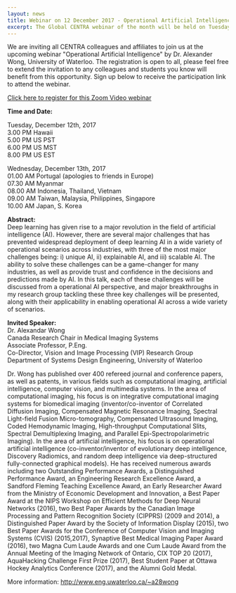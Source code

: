 ```yaml
---
layout: news
title: Webinar on 12 December 2017 - Operational Artificial Intelligence
excerpt: The Global CENTRA webinar of the month will be held on Tuesday, 12 December 2017 at 8 PM US/Canada Eastern time. Dr. Alexander Wong, the Canada Research Chair in Medical Imaging Systems and faculty at University of Waterloo, will be presenting "Operational Artificial Intelligence - Anytime, Anywhere, Anyone." Click on 'View Details' to view abstract and register for the participation link.
---
```


We are inviting all CENTRA colleagues and affiliates to join us at the upcoming webinar "Operational Artificial Intelligence" by Dr. Alexander Wong, University of Waterloo. The registration is open to all, please feel free to extend the invitation to any colleagues and students you know will benefit from this opportunity. Sign up below to receive the participation link to attend the webinar.  
  
  
[Click here to register for this Zoom Video webinar](https://goo.gl/1An72w)  

**Time and Date:**  
  
Tuesday, December 12th, 2017  
3.00 PM Hawaii  
5.00 PM US PST  
6.00 PM US MST  
8.00 PM US EST  
  
Wednesday, December 13th, 2017  
01.00 AM Portugal (apologies to friends in Europe)  
07.30 AM Myanmar  
08.00 AM Indonesia, Thailand, Vietnam  
09.00 AM Taiwan, Malaysia, Philippines, Singapore  
10.00 AM Japan, S. Korea   


**Abstract:**  
Deep learning has given rise to a major revolution in the field of artificial intelligence (AI). However, there are several major challenges that has prevented widespread deployment of deep learning AI in a wide variety of operational scenarios across industries, with three of the most major challenges being: i) unique AI, ii) explainable AI, and iii) scalable AI. The ability to solve these challenges can be a game-changer for many industries, as well as provide trust and confidence in the decisions and predictions made by AI. In this talk, each of these challenges will be discussed from a operational AI perspective, and major breakthroughs in my research group tackling these three key challenges will be presented, along with their applicability in enabling operational AI across a wide variety of scenarios.   
  
**Invited Speaker:**  
Dr. Alexandar Wong  
Canada Research Chair in Medical Imaging Systems  
Associate Professor, P.Eng.  
Co-Director, Vision and Image Processing (VIP) Research Group  
Department of Systems Design Engineering, University of Waterloo  
  
Dr. Wong has published over 400 refereed journal and conference papers, as well as patents, in various fields such as computational imaging, artificial intelligence, computer vision, and multimedia systems.  In the area of computational imaging, his focus is on integrative computational imaging systems for biomedical imaging (inventor/co-inventor of Correlated Diffusion Imaging, Compensated Magnetic Resonance Imaging, Spectral Light-field Fusion Micro-tomography, Compensated Ultrasound Imaging, Coded Hemodynamic Imaging, High-throughput Computational Slits, Spectral Demultiplexing Imaging, and Parallel Epi-Spectropolarimetric Imaging). In the area of artificial intelligence, his focus is on operational artificial intelligence (co-inventor/inventor of evolutionary deep intelligence, Discovery Radiomics, and random deep intelligence via deep-structured fully-connected graphical models).  He has received numerous awards including two Outstanding Performance Awards, a Distinguished Performance Award, an Engineering Research Excellence Award, a Sandford Fleming Teaching Excellence Award, an Early Researcher Award from the Ministry of Economic Development and Innovation, a Best Paper Award at the NIPS Workshop on Efficient Methods for Deep Neural Networks (2016), two Best Paper Awards by the Canadian Image Processing and Pattern Recognition Society (CIPPRS) (2009 and 2014), a Distinguished Paper Award by the Society of Information Display (2015), two Best Paper Awards for the Conference of Computer Vision and Imaging Systems (CVIS) (2015,2017), Synaptive Best Medical Imaging Paper Award (2016), two Magna Cum Laude Awards and one Cum Laude Award from the Annual Meeting of the Imaging Network of Ontario, CIX TOP 20 (2017), AquaHacking Challenge First Prize (2017), Best Student Paper at Ottawa Hockey Analytics Conference (2017), and the Alumni Gold Medal.  

More information: http://www.eng.uwaterloo.ca/~a28wong
